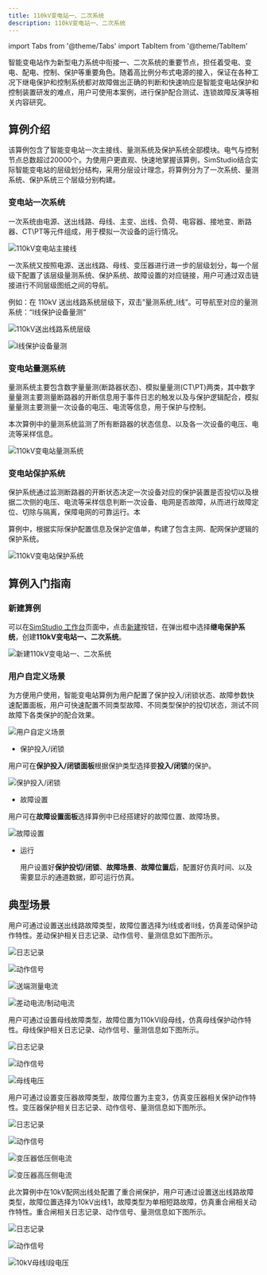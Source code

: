 ```yaml
---
title: 110kV变电站一、二次系统
description: 110kV变电站一、二次系统
---
```


import Tabs from '@theme/Tabs'
import TabItem from '@theme/TabItem'

智能变电站作为新型电力系统中衔接一、二次系统的重要节点，担任着受电、变电、配电、控制、保护等重要角色。随着高比例分布式电源的接入，保证在各种工况下继电保护和控制系统都对故障做出正确的判断和快速响应是智能变电站保护和控制装置研发的难点，用户可使用本案例，进行保护配合测试、连锁故障反演等相关内容研究。

## 算例介绍
该算例包含了智能变电站一次主接线、量测系统及保护系统全部模块。电气与控制节点总数超过20000个。为使用户更直观、快速地掌握该算例，SimStudio结合实际智能变电站的层级划分结构，采用分层设计理念，将算例分为了一次系统、量测系统、保护系统三个层级分别构建。
### 变电站一次系统

一次系统由电源、送出线路、母线、主变、出线、负荷、电容器、接地变、断路器、CT\PT等元件组成，用于模拟一次设备的运行情况。

![110kV变电站主接线](./_substation1.png)

一次系统又按照电源、送出线路、母线、变压器进行进一步的层级划分，每一个层级下配置了该层级量测系统、保护系统、故障设置的对应链接，用户可通过双击链接进行不同层级图纸之间的导航。

例如：在 110kV 送出线路系统层级下，双击”量测系统_Ⅰ线”。可导航至对应的量测系统：“Ⅰ线保护设备量测“

![110kV送出线路系统层级](./_nav.png)

![Ⅰ线保护设备量测](./_line1measurement.png)

### 变电站量测系统

量测系统主要包含数字量量测(断路器状态)、模拟量量测(CT\PT)两类，其中数字量量测主要测量断路器的开断信息用于事件日志的触发以及与保护逻辑配合，模拟量量测主要测量一次设备的电压、电流等信息，用于保护与控制。

本次算例中的量测系统监测了所有断路器的状态信息、以及各一次设备的电压、电流等采样信息。

![110kV变电站量测系统](./_substation2.png)

### 变电站保护系统

保护系统通过监测断路器的开断状态决定一次设备对应的保护装置是否投切以及根据二次侧的电压、电流等采样信息判断一次设备、电网是否故障，从而进行故障定位、切除与隔离，保障电网的可靠运行。本

算例中，根据实际保护配置信息及保护定值单，构建了包含主网、配网保护逻辑的保护系统。

![110kV变电站保护系统](./_substation3.png)

## 算例入门指南

### 新建算例

可以在[SimStudio 工作台](../../40-workbench/index.md)页面中，点击[新建](../../40-workbench/10-toolbar/index.md#新建)按钮，在弹出框中选择**继电保护系统**，创建**110kV变电站一、二次系统**。

![新建110kV变电站一、二次系统](./_create.png)


### 用户自定义场景
为方便用户使用，智能变电站算例为用户配置了保护投入/闭锁状态、故障参数快速配置面板，用户可快速配置不同类型故障、不同类型保护的投切状态，测试不同故障下各类保护的配合效果。

![用户自定义场景](./_selectfaultscene.png)

- 保护投入/闭锁

用户可在**保护投入/闭锁面板**根据保护类型选择要**投入/闭锁**的保护。

![保护投入/闭锁](./_protection_on_off.png)

- 故障设置
  
用户可在**故障设置面板**选择算例中已经搭建好的故障位置、故障场景。

![故障设置](./_faultsceneposition.png)

- 运行

  用户设置好**保护投切/闭锁**、**故障场景**、**故障位置后**，配置好仿真时间、以及需要显示的通道数据，即可运行仿真。


## 典型场景
<Tabs>

<TabItem value="case1" label="送出线路短路故障">

用户可通过设置送出线路故障类型，故障位置选择为Ⅰ线或者Ⅱ线，仿真差动保护动作特性。差动保护相关日志记录、动作信号、量测信息如下图所示。

![日志记录](./_log1.png)

![动作信号](./_trip1.png)

![送端测量电流](./_current1.png)

![差动电流/制动电流](./_current2.png)

</TabItem>

<TabItem value="case2" label="母线短路故障">
用户可通过设置母线故障类型，故障位置为110kVⅠ段母线，仿真母线保护动作特性。母线保护相关日志记录、动作信号、量测信息如下图所示。

![日志记录](./_log2.png)

![动作信号](./_trip2.png)

![母线电压](./_voltage2.png)

</TabItem>

<TabItem value="case3" label="变压器故障">
用户可通过设置变压器故障类型，故障位置为主变3，仿真变压器相关保护动作特性。变压器保护相关日志记录、动作信号、量测信息如下图所示。

![日志记录](./_log3.png)

![动作信号](./_trip3.png)

![变压器低压侧电流](./_current3_1.png)

![变压器高压侧电流](./_current3_2.png)

</TabItem>

<TabItem value="case4" label="重合闸">

此次算例中在10kV配网出线处配置了重合闸保护，用户可通过设置送出线路故障类型，故障位置选择为10kV出线1，故障类型为单相短路故障，仿真重合闸相关动作特性。重合闸相关日志记录、动作信号、量测信息如下图所示。

![日志记录](./_log4.png)

![动作信号](./_trip4.png)

![10kV母线Ⅰ段电压](./_voltage4.png)

</TabItem>

</Tabs>